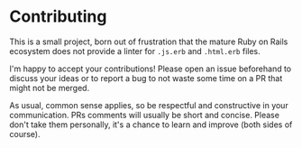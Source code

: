 # Contributing

This is a small project, born out of frustration that the mature Ruby on Rails ecosystem does not provide a linter for `.js.erb` and `.html.erb` files.

I'm happy to accept your contributions! Please open an issue beforehand to discuss your ideas or to report a bug to not waste some time on a PR that might not be merged.

As usual, common sense applies, so be respectful and constructive in your communication. PRs comments will usually be short and concise. Please don't take them personally, it's a chance to learn and improve (both sides of course).
